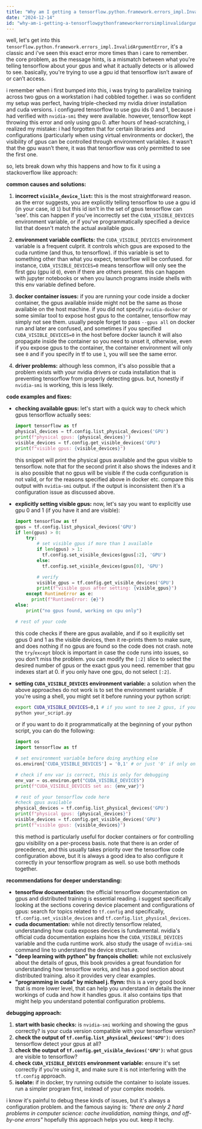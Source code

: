 ```yaml
---
title: "Why am I getting a tensorflow.python.framework.errors_impl.InvalidArgumentError: 'visible_device_list' listed an invalid GPU id '1' but visible device count is 1?"
date: "2024-12-14"
id: "why-am-i-getting-a-tensorflowpythonframeworkerrorsimplinvalidargumenterror-visibledevicelist-listed-an-invalid-gpu-id-1-but-visible-device-count-is-1"
---
```


well, let's get into this `tensorflow.python.framework.errors_impl.InvalidArgumentError`, it's a classic and i've seen this exact error more times than i care to remember. the core problem, as the message hints, is a mismatch between what you're telling tensorflow about your gpus and what it actually detects or is allowed to see. basically, you're trying to use a gpu id that tensorflow isn’t aware of or can’t access.

i remember when i first bumped into this, i was trying to parallelize training across two gpus on a workstation i had cobbled together. i was so confident my setup was perfect, having triple-checked my nvidia driver installation and cuda versions. i configured tensorflow to use gpu ids 0 and 1, because i had verified with `nvidia-smi` they were available. however, tensorflow kept throwing this error and only using gpu 0. after hours of head-scratching, i realized my mistake: i had forgotten that for certain libraries and configurations (particularly when using virtual environments or docker), the visibility of gpus can be controlled through environment variables. it wasn’t that the gpu wasn’t there, it was that tensorflow was only permitted to see the first one.

so, lets break down why this happens and how to fix it using a stackoverflow like approach:

**common causes and solutions:**

1.  **incorrect `visible_device_list`:** this is the most straightforward reason. as the error suggests, you are explicitly telling tensorflow to use a gpu id (in your case, id `1`) but this id isn't in the set of gpus tensorflow can 'see'. this can happen if you've incorrectly set the `CUDA_VISIBLE_DEVICES` environment variable, or if you've programmatically specified a device list that doesn't match the actual available gpus.

2.  **environment variable conflicts:** the `CUDA_VISIBLE_DEVICES` environment variable is a frequent culprit. it controls which gpus are exposed to the cuda runtime (and thus, to tensorflow). if this variable is set to something other than what you expect, tensorflow will be confused. for instance, `CUDA_VISIBLE_DEVICES=0` means tensorflow will only see the first gpu (gpu id `0`), even if there are others present. this can happen with jupyter notebooks or when you launch programs inside shells with this env variable defined before.

3.  **docker container issues:** if you are running your code inside a docker container, the gpus available inside might not be the same as those available on the host machine. if you did not specify `nvidia-docker` or some similar tool to expose host gpus to the container, tensorflow may simply not see them. usually people forget to pass `--gpus all` on docker run and later are confused, and sometimes if you specified `CUDA_VISIBLE_DEVICES=0` in the host before docker launch it will also propagate inside the container so you need to unset it, otherwise, even if you expose gpus to the container, the container environment will only see `0` and if you specify in tf to use `1`, you will see the same error.

4.  **driver problems:** although less common, it's also possible that a problem exists with your nvidia drivers or cuda installation that is preventing tensorflow from properly detecting gpus. but, honestly if `nvidia-smi` is working, this is less likely.

**code examples and fixes:**

*   **checking available gpus:** let's start with a quick way to check which gpus tensorflow actually sees:

    ```python
    import tensorflow as tf
    physical_devices = tf.config.list_physical_devices('GPU')
    print(f"physical gpus: {physical_devices}")
    visible_devices = tf.config.get_visible_devices('GPU')
    print(f"visible gpus: {visible_devices}")
    ```

    this snippet will print the physical gpus available and the gpus visible to tensorflow. note that for the second print it also shows the indexes and it is also possible that no gpus will be visible if the cuda configuration is not valid, or for the reasons specified above in docker etc. compare this output with `nvidia-smi` output. if the output is inconsistent then it's a configuration issue as discussed above.

*   **explicitly setting visible gpus:** now, let's say you want to explicitly use gpu 0 and 1 (if you have it and are visible):

    ```python
    import tensorflow as tf
    gpus = tf.config.list_physical_devices('GPU')
    if len(gpus) > 0:
        try:
            # set visible gpus if more than 1 available
            if len(gpus) > 1:
              tf.config.set_visible_devices(gpus[:2], 'GPU')
            else:
              tf.config.set_visible_devices(gpus[0], 'GPU')

            # verify
            visible_gpus = tf.config.get_visible_devices('GPU')
            print(f"visible gpus after setting: {visible_gpus}")
        except RuntimeError as e:
          print(f"RuntimeError: {e}")
    else:
        print("no gpus found, working on cpu only")

    # rest of your code
    ```

    this code checks if there are gpus available, and if so it explicitly set gpus 0 and 1 as the visible devices, then it re-prints them to make sure, and does nothing if no gpus are found so the code does not crash. note the `try`/`except` block is important in case the code runs into issues, so you don't miss the problem. you can modify the `[:2]` slice to select the desired number of gpus or the exact gpus you need. remember that gpu indexes start at 0. if you only have one gpu, do not select `[:2]`.

*   **setting `CUDA_VISIBLE_DEVICES` environment variable:** a solution when the above approaches do not work is to set the environment variable. if you're using a shell, you might set it before running your python script:

    ```bash
    export CUDA_VISIBLE_DEVICES=0,1 # if you want to see 2 gpus, if you want just one use 0
    python your_script.py
    ```
    or if you want to do it programmatically at the beginning of your python script, you can do the following:

    ```python
    import os
    import tensorflow as tf

    # set environment variable before doing anything else
    os.environ['CUDA_VISIBLE_DEVICES'] = '0,1' # or just '0' if only one gpu

    # check if env var is correct, this is only for debugging
    env_var = os.environ.get("CUDA_VISIBLE_DEVICES")
    print(f"CUDA_VISIBLE_DEVICES set as: {env_var}")

    # rest of your tensorflow code here
    #check gpus available
    physical_devices = tf.config.list_physical_devices('GPU')
    print(f"physical gpus: {physical_devices}")
    visible_devices = tf.config.get_visible_devices('GPU')
    print(f"visible gpus: {visible_devices}")
    ```

    this method is particularly useful for docker containers or for controlling gpu visibility on a per-process basis. note that there is an order of precedence, and this usually takes priority over the tensorflow code configuration above, but it is always a good idea to also configure it correctly in your tensorflow program as well. so use both methods together.

**recommendations for deeper understanding:**

*   **tensorflow documentation:** the official tensorflow documentation on gpus and distributed training is essential reading. i suggest specifically looking at the sections covering device placement and configurations of gpus: search for topics related to `tf.config` and specifically, `tf.config.set_visible_devices` and `tf.config.list_physical_devices`.
*   **cuda documentation:** while not directly tensorflow related, understanding how cuda exposes devices is fundamental. nvidia's official cuda documentation explains how the `CUDA_VISIBLE_DEVICES` variable and the cuda runtime work. also study the usage of `nvidia-smi` command line to understand the device structure.
*   **"deep learning with python" by françois chollet:** while not exclusively about the details of gpus, this book provides a great foundation for understanding how tensorflow works, and has a good section about distributed training. also it provides very clear examples.
*   **"programming in cuda" by michael j. flynn:** this is a very good book that is more lower level, that can help you understand in details the inner workings of cuda and how it handles gpus. it also contains tips that might help you understand potential configuration problems.

**debugging approach:**

1.  **start with basic checks:** is `nvidia-smi` working and showing the gpus correctly? is your cuda version compatible with your tensorflow version?
2.  **check the output of `tf.config.list_physical_devices('GPU')`:** does tensorflow detect your gpus at all?
3.  **check the output of `tf.config.get_visible_devices('GPU')`:** what gpus are visible to tensorflow?
4.  **check `CUDA_VISIBLE_DEVICES` environment variable:** ensure it's set correctly if you're using it, and make sure it is not interfering with the `tf.config` approach.
5.  **isolate:** if in docker, try running outside the container to isolate issues. run a simpler program first, instead of your complex models.

i know it's painful to debug these kinds of issues, but it's always a configuration problem. and the famous saying is: *"there are only 2 hard problems in computer science: cache invalidation, naming things, and off-by-one errors"* hopefully this approach helps you out. keep it techy.
